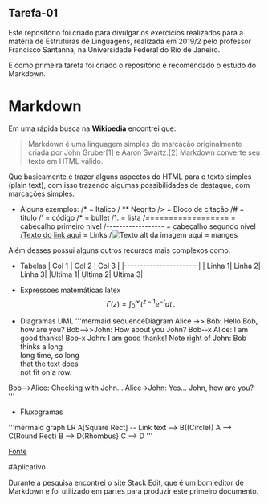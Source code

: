 ## Tarefa-01

Este repositório foi criado para divulgar os exercícios realizados para a matéria de Estruturas de Linguagens, realizada em 2019/2 pelo professor Francisco Santanna, na Universidade Federal do Rio de Janeiro. 

E como primeira tarefa foi criado o repositório e recomendado o estudo do Markdown.

# Markdown

Em uma rápida busca na **Wikipedia** encontrei que: 

>Markdown é uma linguagem simples de marcação originalmente criada por John Gruber[1] e Aaron Swartz.[2] Markdown converte seu texto em HTML válido.

Que basicamente é trazer alguns aspectos do HTML para o texto simples (plain text), com isso trazendo algumas possibilidades de destaque, com marcações simples.

* Alguns exemplos:
/* = Italico
/ ** Negrito 
/> = Bloco de citação
/# = titulo
/' = código
/* = bullet
/1. = lista
/================== = cabeçalho primeiro nivel
/------------------ = cabeçalho segundo nível
/[Texto do link aqui](endereço.do.link.aqui "título do link aqui") = Links
/![Texto alt da imagem aqui]([[URL]].da.imagem.aqui "Título da Imagem aqui") = manges

Além desses possui alguns outros recursos mais complexos como:

* Tabelas
| Col 1 | Col 2 | Col 3 |
|-----------------------|
| Linha 1| Linha 2| Linha 3|
|Ultima 1| Ultima 2| Ultima 3|


* Expressoes matemáticas latex
$$
\Gamma(z) = \int_0^\infty t^{z-1}e^{-t}dt\,.
$$

* Diagramas UML
'''mermaid
sequenceDiagram
Alice ->> Bob: Hello Bob, how are you?
Bob-->>John: How about you John?
Bob--x Alice: I am good thanks!
Bob-x John: I am good thanks!
Note right of John: Bob thinks a long<br/>long time, so long<br/>that the text does<br/>not fit on a row.

Bob-->Alice: Checking with John...
Alice->John: Yes... John, how are you?
'''

* Fluxogramas

'''mermaid
graph LR
A[Square Rect] -- Link text --> B((Circle))
A --> C(Round Rect)
B --> D{Rhombus}
C --> D
'''

[Fonte](https://stackedit.io/app#)


#Aplicativo

Durante a pesquisa encontrei o site [Stack Edit](https://stackedit.io/app#), que é um bom editor de Markdown e foi utilizado em partes para produzir este primeiro documento. 
